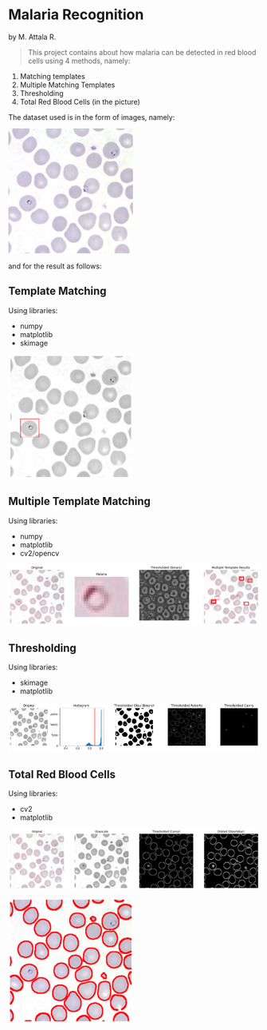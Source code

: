 # Malaria Recognition

by M. Attala R.

>This project contains about how malaria can be detected in red blood cells using 4 methods, namely:

1. Matching templates
2. Multiple Matching Templates
3. Thresholding
4. Total Red Blood Cells (in the picture)

The dataset used is in the form of images, namely:

<img src="Images/Template_Matching/dataset.PNG" width="250" height="250"> </br>

and for the result as follows:

## Template Matching

Using libraries:
- numpy
- matplotlib
- skimage

<img src="Images/Template_Matching/results.png" width="250" height="250"> </br>

## Multiple Template Matching

Using libraries:
- numpy
- matplotlib
- cv2/opencv

<img src="Images/Multiple_Template_Matching/results.png"> </br>

## Thresholding

Using libraries:
- skimage
- matplotlib

<img src="Images/Thresholding/results.png"> </br>

## Total Red Blood Cells

Using libraries:
- cv2
- matplotlib

<img src="Images/Total_Redblood_Cells/result.png"> </br>

<img src="Images/Total_Redblood_Cells/final result.png" width="250" height="250"> </br>